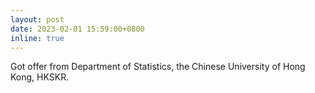 ```yaml
---
layout: post
date: 2023-02-01 15:59:00+0800
inline: true
---
```


Got offer from Department of Statistics, the Chinese University of Hong Kong, HKSKR.